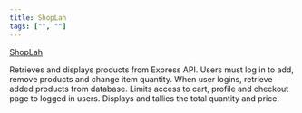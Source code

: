 ```yaml
---
title: ShopLah
tags: ["", ""]
---
```


[ShopLah](https://jenlky-shopping-cart.herokuapp.com/)

Retrieves and displays products from Express API. Users must log in to add, remove products and change item quantity. 
When user logins, retrieve added products from database. Limits access to cart, profile and checkout page to logged in users. 
Displays and tallies the total quantity and price. 